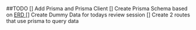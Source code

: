 ##TODO
[] Add Prisma and Prisma Client
[] Create Prisma Schema based on [ ERD ](https://miro.com/app/board/uXjVKQqbdhE=/) 
[] Create Dummy Data for todays review session
[] Create 2 routes that use prisma to query data